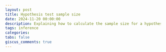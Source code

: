 ```yaml
---
layout: post
title: Hypothesis test sample size
date: 2024-11-20 00:00:00
description: Explaining how to calculate the sample size for a hypothesis test
tags: inference
categories: 
tabs: false
giscus_comments: true
---
```


